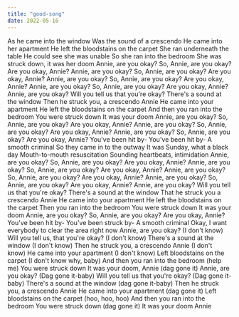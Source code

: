 ```yaml
---
title: "good-song"
date: 2022-05-16
---
```

As he came into the window
Was the sound of a crescendo
He came into her apartment
He left the bloodstains on the carpet
She ran underneath the table
He could see she was unable
So she ran into the bedroom
She was struck down, it was her doom
Annie, are you okay?
So, Annie, are you okay? Are you okay, Annie?
Annie, are you okay?
So, Annie, are you okay? Are you okay, Annie?
Annie, are you okay?
So, Annie, are you okay? Are you okay, Annie?
Annie, are you okay?
So, Annie, are you okay? Are you okay, Annie?
Annie, are you okay?
Will you tell us that you're okay?
There's a sound at the window
Then he struck you, a crescendo Annie
He came into your apartment
He left the bloodstains on the carpet
And then you ran into the bedroom
You were struck down
It was your doom
Annie, are you okay?
So, Annie, are you okay? Are you okay, Annie?
Annie, are you okay?
So, Annie, are you okay? Are you okay, Annie?
Annie, are you okay?
So, Annie, are you okay? Are you okay, Annie?
You've been hit by-
You've been hit by-
A smooth criminal
So they came in to the outway
It was Sunday, what a black day
Mouth-to-mouth resuscitation
Sounding heartbeats, intimidation
Annie, are you okay?
So, Annie, are you okay? Are you okay, Annie?
Annie, are you okay?
So, Annie, are you okay? Are you okay, Annie?
Annie, are you okay?
So, Annie, are you okay? Are you okay, Annie?
Annie, are you okay?
So, Annie, are you okay? Are you okay, Annie?
Annie, are you okay?
Will you tell us that you're okay?
There's a sound at the window
That he struck you a crescendo Annie
He came into your apartment
He left the bloodstains on the carpet
Then you ran into the bedroom
You were struck down
It was your doom
Annie, are you okay? So, Annie, are you okay?
Are you okay, Annie?
You've been hit by-
You've been struck by-
A smooth criminal
Okay, I want everybody to clear the area right now
Annie, are you okay? (I don't know)
Will you tell us, that you're okay? (I don't know)
There's a sound at the window (I don't know)
Then he struck you, a crescendo Annie (I don't know)
He came into your apartment (I don't know)
Left bloodstains on the carpet (I don't know why, baby)
And then you ran into the bedroom (help me)
You were struck down
It was your doom, Annie (dag gone it)
Annie, are you okay? (Dag gone it-baby)
Will you tell us that you're okay? (Dag gone it-baby)
There's a sound at the window (dag gone it-baby)
Then he struck you, a crescendo Annie
He came into your apartment (dag gone it)
Left bloodstains on the carpet (hoo, hoo, hoo)
And then you ran into the bedroom
You were struck down (dag gone it)
It was your doom Annie

